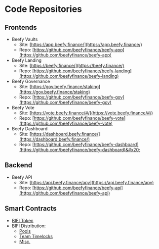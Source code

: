 # Code Repositories

## Frontends

* Beefy Vaults
  * Site: [https://app.beefy.finance/](https://app.beefy.finance/)
  * Repo: [https://github.com/beefyfinance/beefy-app](https://github.com/beefyfinance/beefy-app)
* Beefy Landing
  * Site: [https://beefy.finance/](https://beefy.finance/)
  * Repo: [https://github.com/beefyfinance/beefy-landing](https://github.com/beefyfinance/beefy-landing)
* Beefy Governance
  * Site: [https://gov.beefy.finance/staking](https://gov.beefy.finance/staking)
  * Repo: [https://github.com/beefyfinance/beefy-gov](https://github.com/beefyfinance/beefy-gov)
* Beefy Vote
  * Site: [https://vote.beefy.finance/#/](https://vote.beefy.finance/#/)
  * Repo: [https://github.com/beefyfinance/beefy-vote](https://github.com/beefyfinance/beefy-vote)
* Beefy Dashboard
  * Site: [https://dashboard.beefy.finance/](https://dashboard.beefy.finance/)
  * Repo: [https://github.com/beefyfinance/beefy-dashboard](https://github.com/beefyfinance/beefy-dashboard)&#x20;

## Backend

* Beefy API
  * Site: [https://api.beefy.finance/apy](https://api.beefy.finance/apy)
  * Repo: [https://github.com/beefyfinance/beefy-api](https://github.com/beefyfinance/beefy-api)

## Smart Contracts

* [BIFI Token](https://github.com/beefyfinance/beefy-protocol/tree/master/token)
* BIFI Distribution:
  * [Pools](https://github.com/beefyfinance/beefy-protocol/tree/master/pools)
  * [Team Timelocks](https://github.com/beefyfinance/beefy-protocol/tree/master/timelocks)
  * [Misc.](https://github.com/beefyfinance/beefy-protocol/tree/master/contracts)
